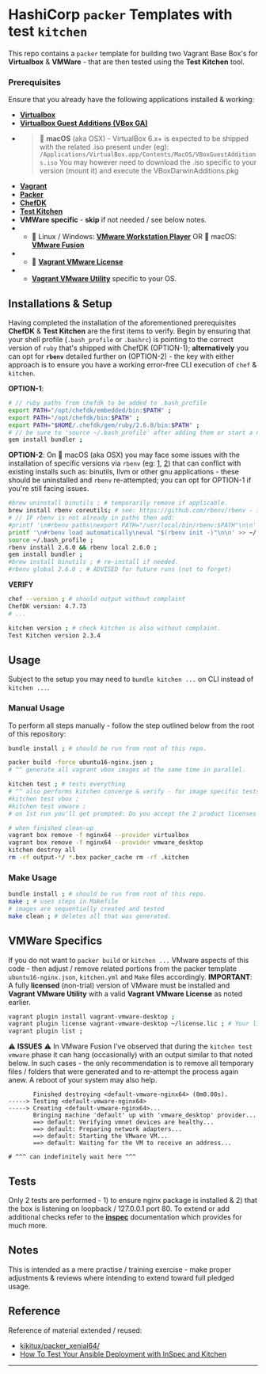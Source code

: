# HashiCorp `packer` Templates with **test `kitchen`**
This repo contains a `packer` template for building two Vagrant Base Box's for **Virtualbox** & **VMWare** - that are then tested using the **Test Kitchen** tool.


### Prerequisites
Ensure that you already have the following applications installed & working:
 - [**Virtualbox**](https://www.virtualbox.org/)
 - [**Virtualbox Guest Additions (VBox GA)**](https://download.virtualbox.org/virtualbox/)
 - > :apple: **macOS** (aka OSX) - VirtualBox 6.x+ is expected to be shipped with the related .iso present under (eg):
 `/Applications/VirtualBox.app/Contents/MacOS/VBoxGuestAdditions.iso`
You may however need to download the .iso specific to your version (mount it) and execute the VBoxDarwinAdditions.pkg
 - [**Vagrant**](https://www.vagrantup.com/)
 - [**Packer**](https://www.packer.io/)
 - [**ChefDK**](https://downloads.chef.io/chefdk/4.7.73)
 - [**Test Kitchen**](https://github.com/test-kitchen/test-kitchen) 
 - **VMWare specific** - **skip** if not needed / see below notes.
 - - :key: Linux / Windows: [**VMware Workstation Player**](https://www.vmware.com/products/workstation-player/workstation-player-evaluation.html) OR :apple: macOS: [**VMware Fusion**](https://www.vmware.com/products/fusion/fusion-evaluation.html)
 - - :key: [**Vagrant VMware License**](https://www.vagrantup.com/vmware/)
 - - [**Vagrant VMware Utility**](https://www.vagrantup.com/vmware/downloads.html) specific to your OS.


## Installations & Setup
Having completed the installation of the aforementioned prerequisites **ChefDK** & **Test Kitchen** are the first items to verify. Begin by ensuring that your shell profile (`.bash_profile` or `.bashrc`) is pointing to the correct version of `ruby` that's shipped with ChefDK (OPTION-1); **alternatively** you can opt for **`rbenv`** detailed further on (OPTION-2) - the key with either approach is to ensure you have a working error-free CLI execution of `chef` & `kitchen`.

**OPTION-1**:
```bash
# // ruby paths from chefdk to be added to .bash_profile
export PATH="/opt/chefdk/embedded/bin:$PATH" ;
export PATH="/opt/chefdk/bin:$PATH" ;
export PATH="$HOME/.chefdk/gem/ruby/2.6.0/bin:$PATH" ;
# // be sure to 'source ~/.bash_profile' after adding them or start a new terminal.
gem install bundler ;
```

**OPTION-2**:
On :apple: macOS (aka OSX) you may face some issues with the installation of specific versions via `rbenv` (eg: [1](https://stackoverflow.com/a/59977338/4887288), [2](https://stackoverflow.com/a/59987407/4887288)) that can conflict with existing installs such as: binutils, llvm or other gnu applications - these should be uninstalled and `rbenv` re-attempted; you can opt for OPTION-1 if you're still facing issues. 
```bash
#brew uninstall binutils ; # temporarily remove if applicable.
brew install rbenv coreutils; # see: https://github.com/rbenv/rbenv - if needing to build 
# // IF rbenv is not already in paths then add:
#printf '\n#rbenv paths\nexport PATH="/usr/local/bin/rbenv:$PATH"\n\n' >> ~/.bash_profile ;
printf '\n#rbenv load automatically\neval "$(rbenv init -)"\n\n' >> ~/.bash_profile ;
source ~/.bash_profile ;
rbenv install 2.6.0 && rbenv local 2.6.0 ;
gem install bundler ;
#brew install binutils ; # re-install if needed.
#rbenv global 2.6.0 ; # ADVISED for future runs (not to forget)
```

**VERIFY**
```bash
chef --version ; # should output without complaint
ChefDK version: 4.7.73
# ...

kitchen version ; # check kitchen is also without complaint.
Test Kitchen version 2.3.4
```

## Usage
Subject to the setup you may need to `bundle kitchen ...` on CLI instead of `kitchen ...`.

### Manual Usage
To perform all steps manually - follow the step outlined below from the root of this repository:
```bash
bundle install ; # should be run from root of this repo.

packer build -force ubuntu16-nginx.json ;
# ^^ generate all vagrant vbox images at the same time in parallel.

kitchen test ; # tests everything
# ^^ also performs kitchen converge & verify - for image specific tests:
#kitchen test vbox ;
#kitchen test vmware ;
# on 1st run you'll get prompted: Do you accept the 2 product licenses (yes/no)?

# when finished clean-up
vagrant box remove -f nginx64 --provider virtualbox
vagrant box remove -f nginx64 --provider vmware_desktop
kitchen destroy all
rm -rf output-*/ *.box packer_cache rm -rf .kitchen
```

### Make Usage
```bash
bundle install ; # should be run from root of this repo.
make ; # uses steps in Makefile
# images are sequentially created and tested 
make clean ; # deletes all that was generated.
```


## VMWare Specifics
If you do not want to `packer build` or `kitchen ...` VMware aspects of this code - then adjust / remove related portions from the packer template `ubuntu16-nginx.json`, `kitchen.yml` and `Make` files accordingly.
**IMPORTANT**: A fully **licensed** (non-trial) version of VMware must be installed and **Vagrant VMware Utility** with a valid **Vagrant VMware License** as noted earlier.
```bash
vagrant plugin install vagrant-vmware-desktop ;
vagrant plugin license vagrant-vmware-desktop ~/license.lic ; # Your license.
vagrant plugin list ;
```
:warning: **ISSUES** :warning: In VMware Fusion I've observed that during the `kitchen test vmware` phase it can hang (occasionally) with an output similar to that noted below. In such cases - the only recommendation is to remove all temporary files / folders that were generated and to re-attempt the process again anew. A reboot of your system may also help.
```
       Finished destroying <default-vmware-nginx64> (0m0.00s).
-----> Testing <default-vmware-nginx64>
-----> Creating <default-vmware-nginx64>...
       Bringing machine 'default' up with 'vmware_desktop' provider...
       ==> default: Verifying vmnet devices are healthy...
       ==> default: Preparing network adapters...
       ==> default: Starting the VMware VM...
       ==> default: Waiting for the VM to receive an address...

# ^^^ can indefinitely wait here ^^^
```


## Tests
Only 2 tests are performed - 1) to ensure nginx package is installed & 2) that the box is listening on loopback / 127.0.0.1 port 80. To extend or add additional checks refer to the [**inspec**](https://www.inspec.io/docs/reference/resources/) documentation which provides for much more.


## Notes
This is intended as a mere practise / training exercise - make proper adjustments & reviews where intending to extend toward full pledged usage.


## Reference
Reference of material extended / reused:
 * [kikitux/packer_xenial64/](https://github.com/kikitux/packer_xenial64/)
 * [How To Test Your Ansible Deployment with InSpec and Kitchen](https://www.digitalocean.com/community/tutorials/how-to-test-your-ansible-deployment-with-inspec-and-kitchen)
------
